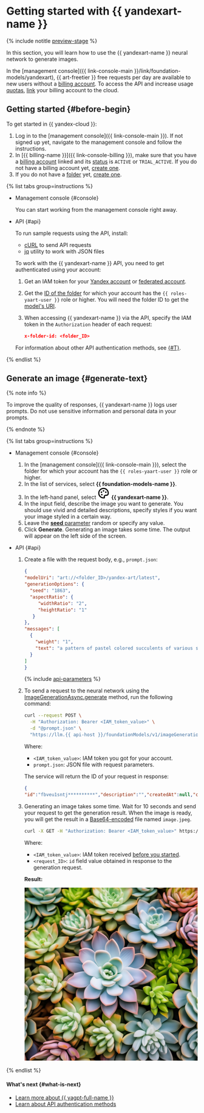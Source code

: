 # Getting started with {{ yandexart-name }}

{% include notitle [preview-stage](../../_includes/foundation-models/yandexgpt/preview.md) %}

In this section, you will learn how to use the {{ yandexart-name }} neural network to generate images.

In the [management console]({{ link-console-main }}/link/foundation-models/yandexart), {{ art-freetier }} free requests per day are available to new users without a [billing account](../../billing/concepts/billing-account.md). To access the API and increase usage [quotas](../concepts/limits.md), [link](../../billing/operations/pin-cloud.md) your billing account to the cloud.

## Getting started {#before-begin}

To get started in {{ yandex-cloud }}:

1. Log in to the [management console]({{ link-console-main }}). If not signed up yet, navigate to the management console and follow the instructions.
1. In [{{ billing-name }}]({{ link-console-billing }}), make sure that you have a [billing account](../../billing/concepts/billing-account.md) linked and its [status](../../billing/concepts/billing-account-statuses.md) is `ACTIVE` or `TRIAL_ACTIVE`. If you do not have a billing account yet, [create one](../../billing/quickstart/index.md#create_billing_account).
1. If you do not have a [folder](../../resource-manager/concepts/resources-hierarchy.md#folder) yet, [create one](../../resource-manager/operations/folder/create.md).

{% list tabs group=instructions %}

- Management console {#console}

   You can start working from the management console right away.

- API {#api}

   To run sample requests using the API, install:

   * [cURL](https://curl.haxx.se) to send API requests
   * [jq](https://github.com/jqlang/jq) utility to work with JSON files

   To work with the {{ yandexart-name }} API, you need to get authenticated using your account:

   1. Get an IAM token for your [Yandex account](../../iam/operations/iam-token/create.md) or [federated account](../../iam/operations/iam-token/create-for-federation.md).
   1. Get the [ID of the folder](../../resource-manager/operations/folder/get-id.md) for which your account has the `{{ roles-yaart-user }}` role or higher. You will need the folder ID to get the [model's URI](../concepts/yandexart/models.md).
   1. When accessing {{ yandexart-name }} via the API, specify the IAM token in the `Authorization` header of each request:

      ```json
      x-folder-id: <folder_ID>
      ```

   For information about other API authentication methods, see [{#T}](../api-ref/authentication.md).

{% endlist %}

## Generate an image {#generate-text}

{% note info %}

To improve the quality of responses, {{ yandexart-name }} logs user prompts. Do not use sensitive information and personal data in your prompts.

{% endnote %}

{% list tabs group=instructions %}

- Management console {#console}

   1. In the [management console]({{ link-console-main }}), select the folder for which your account has the `{{ roles-yaart-user }}` role or higher.
   1. In the list of services, select **{{ foundation-models-name }}**.
   1. In the left-hand panel, select ![image](../../_assets/console-icons/palette.svg) **{{ yandexart-name }}**.
   1. In the input field, describe the image you want to generate. You should use vivid and detailed descriptions, specify styles if you want your image styled in a certain way.
   1. Leave the [**seed** parameter](../concepts/yandexart/index.md) random or specify any value.
   1. Click **Generate**. Generating an image takes some time. The output will appear on the left side of the screen.

- API {#api}

   1. Create a file with the request body, e.g., `prompt.json`:

      ```json
      {
      "modelUri": "art://<folder_ID>/yandex-art/latest",
      "generationOptions": {
        "seed": "1863",
        "aspectRatio": {
           "widthRatio": "2",
           "heightRatio": "1"
         }
      },
      "messages": [
        {
          "weight": "1",
          "text": "a pattern of pastel colored succulents of various sorts, hd full wallpaper, sharp focus, many intricate details, picture depth, top view"
        }
      ]
      }
      ```

      {% include [api-parameters](../../_includes/foundation-models/yandexart/api-parameters.md) %}

   1. To send a request to the neural network using the [ImageGenerationAsync.generate](../image-generation/api-ref/ImageGenerationAsync/generate.md) method, run the following command:

      ```bash
      curl --request POST \
        -H "Authorization: Bearer <IAM_token_value>" \
        -d "@prompt.json" \
        "https://llm.{{ api-host }}/foundationModels/v1/imageGenerationAsync"
      ```

      Where:

      * `<IAM_token_value>`: IAM token you got for your account.
      * `prompt.json`: JSON file with request parameters.

      The service will return the ID of your request in response:

      ```json
      {
      "id":"fbveu1sntj**********","description":"","createdAt":null,"createdBy":"","modifiedAt":null,"done":false,"metadata":null}
      ```

   1. Generating an image takes some time. Wait for 10 seconds and send your request to get the generation result. When the image is ready, you will get the result in a [Base64-encoded](https://en.wikipedia.org/wiki/Base64) file named `image.jpeg`.

      ```bash
      curl -X GET -H "Authorization: Bearer <IAM_token_value>" https://llm.api.cloud.yandex.net:443/operations/<request_ID> | jq -r '.response | .image' | base64 -d > image.jpeg
      ```

      Where:

      * `<IAM_token_value>`: IAM token received [before you started](#before-begin).
      * `<request_ID>`: `id` field value obtained in response to the generation request.


      **Result:**

      ![succulent](../../_assets/yandexgpt/succulent.jpeg)

{% endlist %}

#### What's next {#what-is-next}

* [Learn more about {{ yagpt-full-name }}](../concepts/index.md)
* [Learn about API authentication methods](../api-ref/authentication.md)
